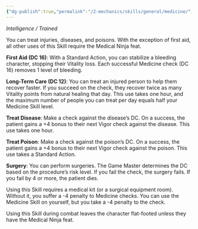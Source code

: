 ```yaml
---
{"dg-publish":true,"permalink":"/2-mechanics/skills/general/medicine/","noteIcon":""}
---
```


*Intelligence / Trained*

You can treat injuries, diseases, and poisons. With the exception of first aid, all other uses of this Skill require the Medical Ninja feat.

**First Aid (DC 16)**: With a Standard Action, you can stabilize a bleeding character, stopping their Vitality loss. Each successful Medicine check (DC 16) removes 1 level of bleeding.

**Long-Term Care (DC 12)**: You can treat an injured person to help them recover faster. If you succeed on the check, they recover twice as many Vitality points from natural healing that day. This use takes one hour, and the maximum number of people you can treat per day equals half your Medicine Skill level.

**Treat Disease**: Make a check against the disease’s DC. On a success, the patient gains a +4 bonus to their next Vigor check against the disease. This use takes one hour.

**Treat Poison**: Make a check against the poison’s DC. On a success, the patient gains a +4 bonus to their next Vigor check against the poison. This use takes a Standard Action.

**Surgery**: You can perform surgeries. The Game Master determines the DC based on the procedure’s risk level. If you fail the check, the surgery fails. If you fail by 4 or more, the patient dies.

Using this Skill requires a medical kit (or a surgical equipment room). Without it, you suffer a -4 penalty to Medicine checks. You can use the Medicine Skill on yourself, but you take a -4 penalty to the check.

Using this Skill during combat leaves the character flat-footed unless they have the Medical Ninja feat.